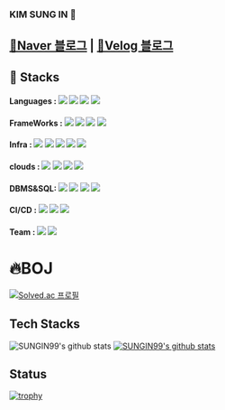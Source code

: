 ### KIM SUNG IN 👋

##  [📗Naver 블로그](https://blog.naver.com/99_insung) | [📘Velog 블로그](https://velog.io/@99_insung)
<!-- https://novlog.tistory.com/104-->
<!--
**SUNGIN99/SUNGIN99** is a ✨ _special_ ✨ repository because its `README.md` (this file) appears on your GitHub profile.

Here are some ideas to get you started:

- 🔭 I’m currently working on ...
- 🌱 I’m currently learning ...
- 👯 I’m looking to collaborate on ...
- 🤔 I’m looking for help with ...
- 💬 Ask me about ...
- 📫 How to reach me: ...
- 😄 Pronouns: ...
- ⚡ Fun fact: ...
-->
## 🎲 Stacks <!-- https://simpleicons.org/-->
#### Languages : <img src="https://img.shields.io/badge/java-FC4C02.svg?&style=for-the-badge&logo=eclipse&logoColor=blue">  <img src="https://img.shields.io/badge/C-A8B9CC?style=for-the-badge&logo=C&logoColor=white"> <img src="https://img.shields.io/badge/C++-00599C?style=for-the-badge&logo=CPP&logoColor=white"> <img src="https://img.shields.io/badge/Python-3776AB?style=for-the-badge&logo=Python&logoColor=white">

#### FrameWorks : <img src="https://img.shields.io/badge/intellij idea-000000.svg?&style=for-the-badge&logo=intellijidea&logoColor=white"> <img src="https://img.shields.io/badge/Spring Boot-6DB33F?style=for-the-badge&logo=SpringBoot&logoColor=white"> <img src= "https://img.shields.io/badge/Visual Studio-5C2D91.svg?&style=for-the-badge&logo=Visual%20Studio&logoColor=white"> <img src="https://img.shields.io/badge/Android%20Studio-3DDC84.svg?&style=for-the-badge&logo=Android%20Studio&logoColor=white"> 

#### Infra : <img src="https://img.shields.io/badge/Kuberentes-326CE5?&style=for-the-badge&logo=Kubernetes&logoColor=white"> <img src="https://img.shields.io/badge/EKS-FF9900?&style=for-the-badge&logo=Amazon EKS&logoColor=black"> <img src="https://img.shields.io/badge/Prometheus-E6522C?&style=for-the-badge&logo=Prometheus&logoColor=black"> <img src="https://img.shields.io/badge/Grafana-F46800?&style=for-the-badge&logo=Grafana&logoColor=black"> <img src="https://img.shields.io/badge/API Gateway-FF4F8B?&style=for-the-badge&logo=Amazon API Gateway&logoColor=black"> 

#### clouds : <img src="https://img.shields.io/badge/Amazon AWS-232F3E?style=for-the-badge&logo=amazonaws&logoColor=white"> <img src="https://img.shields.io/badge/Amazon Rds-527FFF?style=for-the-badge&logo=amazonrds&logoColor=white"> <img src="https://img.shields.io/badge/nginx-0009639?style=for-the-badge&logo=nginx&logoColor=white"> <img src="https://img.shields.io/badge/apache tomcat-F8DC75?style=for-the-badge&logo=apachetomcat&logoColor=black">

#### DBMS&SQL: <img src="https://img.shields.io/badge/MySQL-4479A1?style=for-the-badge&logo=mysql&logoColor=white"> <img src="https://img.shields.io/badge/MSSQL-CC2927?style=for-the-badge&logo=microsoftsqlserver&logoColor=white"> <img src="https://img.shields.io/badge/DataGrip-000000?style=for-the-badge&logo=datagrip&logoColor=white"> <img src="https://img.shields.io/badge/aQueryTool-9999FF?style=for-the-badge&logo=aQueryTool&logoColor=white">

#### CI/CD : <img src="https://img.shields.io/badge/Docker-2496ED?&style=for-the-badge&logo=Docker&logoColor=black"> <img src="https://img.shields.io/badge/Travis CI - 3EAAAF?&style=for-the-badge&logo=Travis CI&logoColor=black">  <img src="https://img.shields.io/badge/Terraform-844FBA?&style=for-the-badge&logo=Terraform&logoColor=black"> 

#### Team : <img src="https://img.shields.io/badge/discord-5865F2.svg?&style=for-the-badge&logo=discord&logoColor=white"> <img src="https://img.shields.io/badge/notion-000000.svg?&style=for-the-badge&logo=notion&logoColor=white">

<!--https://velog.io/@cha-suyeon/github-%EA%B9%83%ED%97%88%EB%B8%8C-%EB%A6%AC%EB%93%9C%EB%AF%B8%EC%97%90%EC%84%9C-%EB%B1%83%EC%A7%80-%EB%A7%8C%EB%93%A4%EA%B8%B0 --> 
# :fire:BOJ
[![Solved.ac
프로필](http://mazassumnida.wtf/api/generate_badge?boj=99_insung)](https://solved.ac/99_insung)

## Tech Stacks
![SUNGIN99's github stats](https://github-readme-stats.vercel.app/api?username=SUNGIN99&show_icons=true)
[![SUNGIN99's github stats](https://github-readme-stats.vercel.app/api/top-langs/?username=SUNGIN99&show_icons=true&hide_border=true&title_color=004386&icon_color=004386&layout=compact)](https://github.com/SUNGIN99)

## Status
[![trophy](https://github-profile-trophy.vercel.app/?username=SUNGIN99&theme=onedark)](https://github.com/SUNGIN99/github-profile-trophy)



